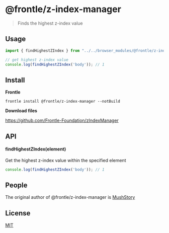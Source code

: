 # @frontle/z-index-manager

> Finds the highest z-index value

## Usage

```javascript
import { findHighestZIndex } from "../../browser_modules/@frontle/z-index-manager/index.js";

// get highest z-index value
console.log(findHighestZIndex('body')); // 1
```

## Install

**Frontle**

```shell
frontle install @frontle/z-index-manager --notBuild
```

**Download files**

https://github.com/Frontle-Foundation/zIndexManager

## API

#### findHighestZIndex(element)

Get the highest z-index value within the specified element

```javascript
console.log(findHighestZIndex('body')); // 1
```

## People

The original author of @frontle/z-index-manager is [MushStory](https://github.com/MushStory)

## License

 [MIT](LICENSE)
